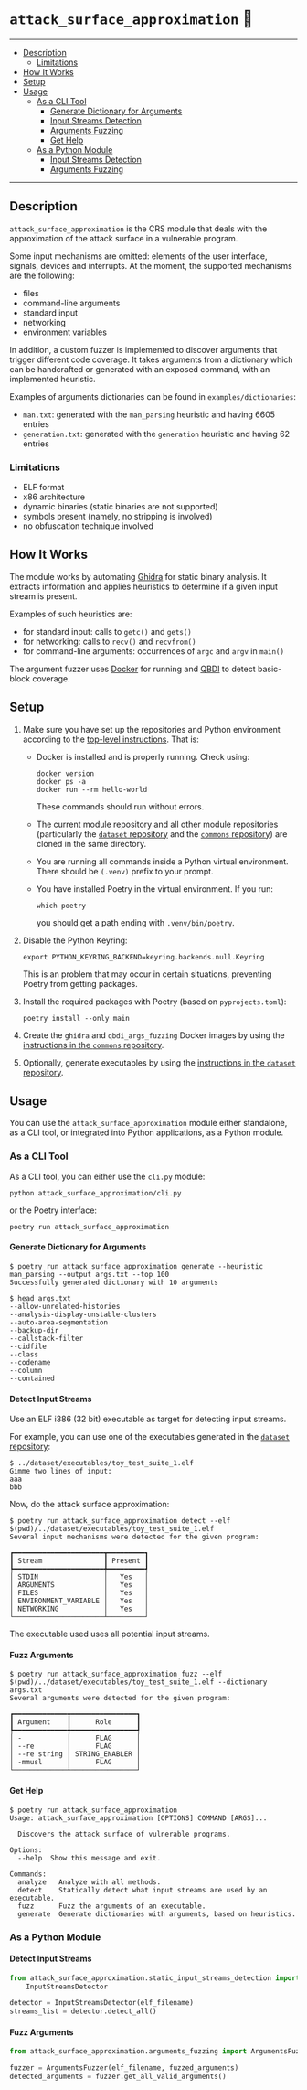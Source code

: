 # `attack_surface_approximation` 🤺

---

- [Description](#description)
  - [Limitations](#limitations)
- [How It Works](#how-it-works)
- [Setup](#setup)
- [Usage](#usage)
  - [As a CLI Tool](#as-a-cli-tool)
    - [Generate Dictionary for Arguments](#generate-dictionary-for-arguments)
    - [Input Streams Detection](#detect-input-streams)
    - [Arguments Fuzzing](#fuzz-arguments)
    - [Get Help](#get-help)
  - [As a Python Module](#as-a-python-module)
    - [Input Streams Detection](#detect-input-streams-1)
    - [Arguments Fuzzing](#fuzz-arguments-1)

---

## Description

`attack_surface_approximation` is the CRS module that deals with the approximation of the attack surface in a vulnerable program.

Some input mechanisms are omitted: elements of the user interface, signals, devices and interrupts. At the moment, the supported mechanisms are the following:

- files
- command-line arguments
- standard input
- networking
- environment variables

In addition, a custom fuzzer is implemented to discover arguments that trigger different code coverage.
It takes arguments from a dictionary which can be handcrafted or generated with an exposed command, with an implemented heuristic.

Examples of arguments dictionaries can be found in `examples/dictionaries`:

- `man.txt`: generated with the `man_parsing` heuristic and having 6605 entries
- `generation.txt`: generated with the `generation` heuristic and having 62 entries

### Limitations

- ELF format
- x86 architecture
- dynamic binaries (static binaries are not supported)
- symbols present (namely, no stripping is involved)
- no obfuscation technique involved

## How It Works

The module works by automating [Ghidra](https://ghidra-sre.org/) for static binary analysis.
It extracts information and applies heuristics to determine if a given input stream is present.

Examples of such heuristics are:

- for standard input: calls to `getc()` and `gets()`
- for networking: calls to `recv()` and `recvfrom()`
- for command-line arguments: occurrences of `argc` and `argv` in `main()`

The argument fuzzer uses [Docker](https://www.docker.com/) for running and [QBDI](https://qbdi.quarkslab.com/) to detect basic-block coverage.

## Setup

1. Make sure you have set up the repositories and Python environment according to the [top-level instructions](https://github.com/open-crs#requirements).
   That is:

   - Docker is installed and is properly running.
     Check using:

     ```console
     docker version
     docker ps -a
     docker run --rm hello-world
     ```

     These commands should run without errors.

   - The current module repository and all other module repositories (particularly the [`dataset` repository](https://github.com/open-crs/dataset) and the [`commons` repository](https://github.com/open-crs/commons)) are cloned in the same directory.

   - You are running all commands inside a Python virtual environment.
     There should be `(.venv)` prefix to your prompt.

   - You have installed Poetry in the virtual environment.
     If you run:

     ```console
     which poetry
     ```

     you should get a path ending with `.venv/bin/poetry`.

1. Disable the Python Keyring:

   ```console
   export PYTHON_KEYRING_BACKEND=keyring.backends.null.Keyring
   ```

   This is an problem that may occur in certain situations, preventing Poetry from getting packages.

1. Install the required packages with Poetry (based on `pyprojects.toml`):

   ```console
   poetry install --only main
   ```

1. Create the `ghidra` and `qbdi_args_fuzzing` Docker images by using the [instructions in the `commons` repository](https://github.com/open-crs/commons?tab=readme-ov-file#setup).

1. Optionally, generate executables by using the [instructions in the `dataset` repository](https://github.com/open-crs/dataset).

## Usage

You can use the `attack_surface_approximation` module either standalone, as a CLI tool, or integrated into Python applications, as a Python module.

### As a CLI Tool

As a CLI tool, you can either use the `cli.py` module:

```console
python attack_surface_approximation/cli.py
```

or the Poetry interface:

```console
poetry run attack_surface_approximation
```

#### Generate Dictionary for Arguments

```console
$ poetry run attack_surface_approximation generate --heuristic man_parsing --output args.txt --top 100
Successfully generated dictionary with 10 arguments

$ head args.txt
--allow-unrelated-histories
--analysis-display-unstable-clusters
--auto-area-segmentation
--backup-dir
--callstack-filter
--cidfile
--class
--codename
--column
--contained
```

#### Detect Input Streams

Use an ELF i386 (32 bit) executable as target for detecting input streams.

For example, you can use one of the executables generated in the [`dataset` repository](https://github.com/open-crs/dataset):

```console
$ ../dataset/executables/toy_test_suite_1.elf
Gimme two lines of input:
aaa
bbb
```

Now, do the attack surface approximation:

```console
$ poetry run attack_surface_approximation detect --elf $(pwd)/../dataset/executables/toy_test_suite_1.elf
Several input mechanisms were detected for the given program:

┏━━━━━━━━━━━━━━━━━━━━━━┳━━━━━━━━━┓
┃ Stream               ┃ Present ┃
┡━━━━━━━━━━━━━━━━━━━━━━╇━━━━━━━━━┩
│ STDIN                │   Yes   │
│ ARGUMENTS            │   Yes   │
│ FILES                │   Yes   │
│ ENVIRONMENT_VARIABLE │   Yes   │
│ NETWORKING           │   Yes   │
└──────────────────────┴─────────┘
```

The executable used uses all potential input streams.

#### Fuzz Arguments

```console
$ poetry run attack_surface_approximation fuzz --elf $(pwd)/../dataset/executables/toy_test_suite_1.elf --dictionary args.txt
Several arguments were detected for the given program:

┏━━━━━━━━━━━━━┳━━━━━━━━━━━━━━━━┓
┃ Argument    ┃      Role      ┃
┡━━━━━━━━━━━━━╇━━━━━━━━━━━━━━━━┩
│ -           │      FLAG      │
│ --re        │      FLAG      │
│ --re string │ STRING_ENABLER │
│ -mmusl      │      FLAG      │
└─────────────┴────────────────┘
```

#### Get Help

```console
$ poetry run attack_surface_approximation
Usage: attack_surface_approximation [OPTIONS] COMMAND [ARGS]...

  Discovers the attack surface of vulnerable programs.

Options:
  --help  Show this message and exit.

Commands:
  analyze   Analyze with all methods.
  detect    Statically detect what input streams are used by an executable.
  fuzz      Fuzz the arguments of an executable.
  generate  Generate dictionaries with arguments, based on heuristics.
```

### As a Python Module

#### Detect Input Streams

```python
from attack_surface_approximation.static_input_streams_detection import \
    InputStreamsDetector

detector = InputStreamsDetector(elf_filename)
streams_list = detector.detect_all()
```

#### Fuzz Arguments

```python
from attack_surface_approximation.arguments_fuzzing import ArgumentsFuzzer

fuzzer = ArgumentsFuzzer(elf_filename, fuzzed_arguments)
detected_arguments = fuzzer.get_all_valid_arguments()
```
